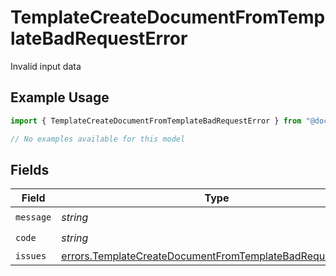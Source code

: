 # TemplateCreateDocumentFromTemplateBadRequestError

Invalid input data

## Example Usage

```typescript
import { TemplateCreateDocumentFromTemplateBadRequestError } from "@documenso/sdk-typescript/models/errors";

// No examples available for this model
```

## Fields

| Field                                                                                                                                  | Type                                                                                                                                   | Required                                                                                                                               | Description                                                                                                                            |
| -------------------------------------------------------------------------------------------------------------------------------------- | -------------------------------------------------------------------------------------------------------------------------------------- | -------------------------------------------------------------------------------------------------------------------------------------- | -------------------------------------------------------------------------------------------------------------------------------------- |
| `message`                                                                                                                              | *string*                                                                                                                               | :heavy_check_mark:                                                                                                                     | N/A                                                                                                                                    |
| `code`                                                                                                                                 | *string*                                                                                                                               | :heavy_check_mark:                                                                                                                     | N/A                                                                                                                                    |
| `issues`                                                                                                                               | [errors.TemplateCreateDocumentFromTemplateBadRequestIssue](../../models/errors/templatecreatedocumentfromtemplatebadrequestissue.md)[] | :heavy_minus_sign:                                                                                                                     | N/A                                                                                                                                    |